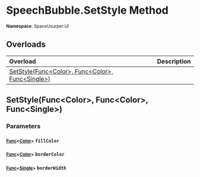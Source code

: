 # SpeechBubble.SetStyle Method

<small>**Namespace**: SpaceUsurper.UI</small>

## Overloads

<div markdown="1" class="member-table">

| Overload | Description |
| :------- | ----------- |
| [SetStyle(Func&lt;Color&gt;, Func&lt;Color&gt;, Func&lt;Single&gt;)](#Func_Func_Func_) |  | 

</div>

## SetStyle(Func&lt;Color&gt;, Func&lt;Color&gt;, Func&lt;Single&gt;)
### Parameters
#### <small>[Func](https://docs.microsoft.com/en-us/dotnet/api/system.func-1?view=netframework-4.5)&lt;[Color](https://docs.unity3d.com/ScriptReference/Color.html)&gt;</small> `fillColor`

#### <small>[Func](https://docs.microsoft.com/en-us/dotnet/api/system.func-1?view=netframework-4.5)&lt;[Color](https://docs.unity3d.com/ScriptReference/Color.html)&gt;</small> `borderColor`

#### <small>[Func](https://docs.microsoft.com/en-us/dotnet/api/system.func-1?view=netframework-4.5)&lt;[Single](https://docs.microsoft.com/en-us/dotnet/api/system.single?view=netframework-4.5)&gt;</small> `borderWidth`

